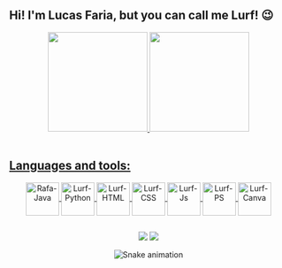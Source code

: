 ## Hi! I'm Lucas Faria, but you can call me Lurf! 😉

<div align="center">
  <a href="https://github.com/lucasfariadev">
  <img height="180em" src="https://github-profile-summary-cards.vercel.app/api/cards/stats?username=lucasfariadev&theme=radical"/>
  <img height="180em" src="https://github-profile-summary-cards.vercel.app/api/cards/repos-per-language?username=lucasfariadev&theme=radical"/>
</div>
  
  

  <div style="display: inline_block"><br>
  </div>
    
  ## **Languages and tools:**      
   
    
  <div align="center">

    

  <img align="center" alt="Rafa-Java" height="60" width="60" src="https://cdn.jsdelivr.net/gh/devicons/devicon/icons/java/java-original-wordmark.svg">
  <img align="center" alt="Lurf-Python" height="60" width="60" src="https://cdn.jsdelivr.net/gh/devicons/devicon/icons/python/python-original-wordmark.svg">
  <img align="center" alt="Lurf-HTML" height="60" width="60" src="https://cdn.jsdelivr.net/gh/devicons/devicon/icons/html5/html5-original-wordmark.svg">    
  <img align="center" alt="Lurf-CSS" height="60" width="60" src="https://cdn.jsdelivr.net/gh/devicons/devicon/icons/css3/css3-original-wordmark.svg">
  <img align="center" alt="Lurf-Js" height="60" width="60" src="https://cdn.jsdelivr.net/gh/devicons/devicon/icons/javascript/javascript-original.svg">
  <img align="center" alt="Lurf-PS" height="60" width="60" src="https://cdn.jsdelivr.net/gh/devicons/devicon/icons/photoshop/photoshop-plain.svg">
  <img align="center" alt="Lurf-Canva" height="60" width="60" src="https://cdn.jsdelivr.net/gh/devicons/devicon/icons/canva/canva-original.svg">
    </div>

  
 ##
  
  <div align="center"> 
 
  <a href = "mailto:lucas_faria@outlook.com"><img src="https://img.shields.io/badge/Microsoft_Outlook-0078D4?style=for-the-badge&logo=microsoft-outlook&logoColor=white" target="_blank"></a>
  <a href="https://www.linkedin.com/in/lucas-faria-682b291ba/" target="_blank"><img src="https://img.shields.io/badge/-LinkedIn-%230077B5?style=for-the-badge&logo=linkedin&logoColor=white" target="_blank"></a> 
 
![Snake animation](https://github.com/lucasfariadev/lucasfariadev/blob/output/github-contribution-grid-snake.svg)
 
</div>
